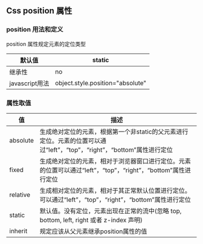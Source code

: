 ## Css position 属性

### position 用法和定义
position 属性规定元素的定位类型

|默认值|static|
|-----|------|
|继承性|no|
|javascript用法| object.style.position="absolute"|

### 属性取值

|值|描述|
|----|-----|
|absolute|生成绝对定位的元素，根据第一个非static的父元素进行定位。元素的位置可以通过“left”，“top”，“right”，“bottom”属性进行定位|
|fixed|生成绝对定位的元素，相对于浏览器窗口进行定位。元素的位置可以通过“left”，“top”，“right”，“bottom”属性进行定位|
|relative|生成相对定位的元素，相对于其正常默认位置进行定位。可以通过“left”，“top”，“right”，“bottom”属性进行定位|
|static|默认值。没有定位，元素出现在正常的流中(忽略 top, bottom, left, right 或者 z-index 声明)|
|inherit|规定应该从父元素继承position属性的值|

